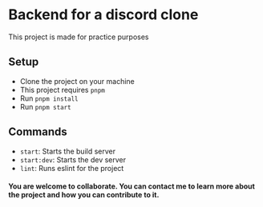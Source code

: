 # Backend for a discord clone

This project is made for practice purposes

## Setup

- Clone the project on your machine
- This project requires `pnpm`
- Run `pnpm install`
- Run `pnpm start`

## Commands

- `start`: Starts the build server
- `start:dev`: Starts the dev server
- `lint`: Runs eslint for the project

#### You are welcome to collaborate. You can contact me to learn more about the project and how you can contribute to it.
